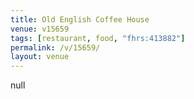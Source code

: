 ```yaml
---
title: Old English Coffee House
venue: v15659
tags: [restaurant, food, "fhrs:413882"]
permalink: /v/15659/
layout: venue
---
```

null